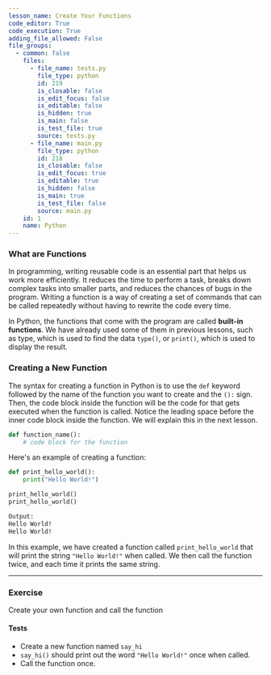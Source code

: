 ```yaml
---
lesson_name: Create Your Functions
code_editor: True
code_execution: True
adding_file_allowed: False
file_groups:
  - common: false
    files:
      - file_name: tests.py
        file_type: python
        id: 219
        is_closable: false
        is_edit_focus: false
        is_editable: false
        is_hidden: true
        is_main: false
        is_test_file: true
        source: tests.py
      - file_name: main.py
        file_type: python
        id: 218
        is_closable: false
        is_edit_focus: true
        is_editable: true
        is_hidden: false
        is_main: true
        is_test_file: false
        source: main.py
    id: 1
    name: Python
---
```


### What are Functions

In programming, writing reusable code is an essential part that helps us work more efficiently. It reduces the time to perform a task, breaks down complex tasks into smaller parts, and reduces the chances of bugs in the program. Writing a function is a way of creating a set of commands that can be called repeatedly without having to rewrite the code every time.

In Python, the functions that come with the program are called **built-in functions**. We have already used some of them in previous lessons, such as type, which is used to find the data `type()`, or `print()`, which is used to display the result.

### Creating a New Function

The syntax for creating a function in Python is to use the `def` keyword followed by the name of the function you want to create and the `():` sign. Then, the code block inside the function will be the code for that gets executed when the function is called. Notice the leading space before the inner code block inside the function. We will explain this in the next lesson.

```python
def function_name():
    # code block for the function
```

Here's an example of creating a function:

```python
def print_hello_world():
    print("Hello World!")

print_hello_world()
print_hello_world()
```

```bash
Output:
Hello World!
Hello World!
```

In this example, we have created a function called `print_hello_world` that will print the string `"Hello World!"` when called. We then call the function twice, and each time it prints the same string.

---

### Exercise

Create your own function and call the function

#### Tests

<ul>
<li id="test-1">Create a new function named <code>say_hi</code></li>
<li id="test-2"><code>say_hi()</code> should print out the word <code>"Hello World!"</code> once when called.</li>
<li id="test-3">Call the function once.</li>
</ul>
